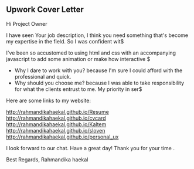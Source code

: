 ## Upwork Cover Letter


Hi Project Owner

I have seen Your job description, I think you need something that's become my expertise in the field. So I was confident wit$

I've been so accustomed to using html and css with an accompanying javascript to add some animation or make how interactive $

- Why I dare to work with you? because I'm sure I could afford with the professional and quick.
- Why should you choose me? because I was able to take responsibility for what the clients entrust to me. My priority in ser$

Here are some links to my website:

http://rahmandikahaekal.github.io/Resume
http://rahmandikahaekal.github.io/cvcard
http://rahmandikahaekal.github.io/Kaltem
http://rahmandikahaekal.github.io/sloven
http://rahmandikahaekal.github.io/personal_ux

I look forward to our chat. Have a great day!
Thank you for your time .

Best Regards,
Rahmandika haekal
